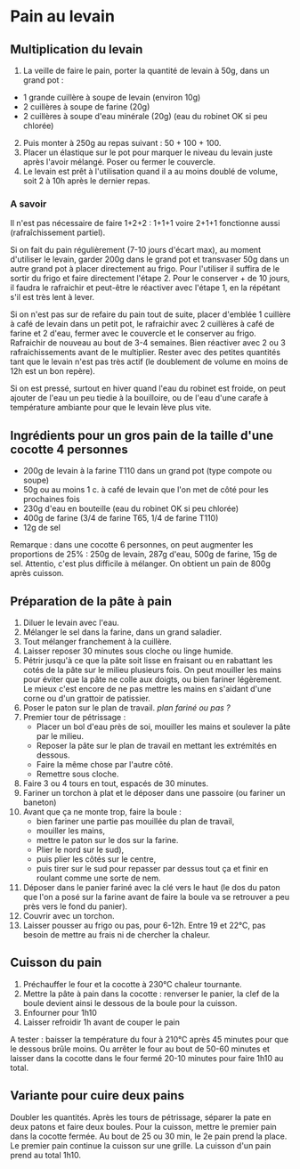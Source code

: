 # Pain au levain

## Multiplication du levain
1. La veille de faire le pain, porter la quantité de levain à 50g, dans un grand pot :
- 1 grande cuillère à soupe de levain (environ 10g)
- 2 cuillères à soupe de farine (20g)
- 2 cuillères à soupe d'eau minérale (20g) (eau du robinet OK si peu chlorée)
2. Puis monter à 250g au repas suivant : 50 + 100 + 100.
3. Placer un élastique sur le pot pour marquer le niveau du levain juste après l'avoir mélangé. Poser ou fermer le couvercle.
4. Le levain est prêt à l'utilisation quand il a au moins doublé de volume, soit 2 à 10h après le dernier repas.

### A savoir
   Il n'est pas nécessaire de faire 1+2+2 : 1+1+1 voire 2+1+1 fonctionne aussi (rafraîchissement partiel).

   Si on fait du pain régulièrement (7-10 jours d'écart max), au moment d'utiliser le levain, garder 200g dans le grand pot et transvaser 50g dans un autre grand pot à placer directement au frigo. Pour l'utiliser il suffira de le sortir du frigo et faire directement l'étape 2. Pour le conserver + de 10 jours, il faudra le rafraichir et peut-être le réactiver avec l'étape 1, en la répétant s'il est très lent à lever.

   Si on n'est pas sur de refaire du pain tout de suite, placer d'emblée 1 cuillère à café de levain dans un petit pot, le rafraichir avec 2 cuillères à café de farine et 2 d'eau, fermer avec le couvercle et le conserver au frigo. Rafraichir de nouveau au bout de 3-4 semaines. Bien réactiver avec 2 ou 3 rafraichissements avant de le multiplier. Rester avec des petites quantités tant que le levain n'est pas très actif (le doublement de volume en moins de 12h est un bon repère).

   Si on est pressé, surtout en hiver quand l'eau du robinet est froide, on peut ajouter de l'eau un peu tiedie à la bouilloire, ou de l'eau d'une carafe à température ambiante pour que le levain lève plus vite. 

## Ingrédients pour un gros pain de la taille d'une cocotte 4 personnes
- 200g de levain à la farine T110 dans un grand pot (type compote ou soupe)
- 50g ou au moins 1 c. à café de levain que l'on met de côté pour les prochaines fois
- 230g d'eau en bouteille (eau du robinet OK si peu chlorée)
- 400g de farine (3/4 de farine T65, 1/4 de farine T110)
- 12g de sel

Remarque : dans une cocotte 6 personnes, on peut augmenter les proportions de 25% : 250g de levain, 287g d'eau, 500g de farine, 15g de sel. Attentio, c'est plus difficile à mélanger. On obtient un pain de 800g après cuisson.

## Préparation de la pâte à pain
1. Diluer le levain avec l'eau.
2. Mélanger le sel dans la farine, dans un grand saladier.
3. Tout mélanger franchement à la cuillère.
4. Laisser reposer 30 minutes sous cloche ou linge humide.
5. Pétrir jusqu'à ce que la pâte soit lisse en fraisant ou en rabattant les cotés de la pâte sur le milieu plusieurs fois. On peut mouiller les mains pour éviter que la pâte ne colle aux doigts, ou bien fariner légèrement. Le mieux c'est encore de ne pas mettre les mains en s'aidant d'une corne ou d'un grattoir de patissier.
6. Poser le paton sur le plan de travail. *plan fariné ou pas ?*
7. Premier tour de pétrissage :
   - Placer un bol d'eau près de soi, mouiller les mains et soulever la pâte par le  milieu.
   - Reposer la pâte sur le plan de travail en mettant les extrémités en dessous.
   - Faire la même chose par l'autre côté.
   - Remettre sous cloche.
9. Faire 3 ou 4 tours en tout, espacés de 30 minutes.
10. Fariner un torchon à plat et le déposer dans une passoire (ou fariner un baneton)
11. Avant que ça ne monte trop, faire la boule :
    - bien fariner une partie pas mouillée du plan de travail,
    - mouiller les mains,
    - mettre le paton sur le dos sur la farine.
    - Plier le nord sur le sud),
    - puis plier les côtés sur le centre,
    - puis tirer sur le sud pour repasser par dessus tout ça et finir en roulant comme une sorte de nem.
13. Déposer dans le panier fariné avec la clé vers le haut (le dos du paton que l'on a posé sur la farine avant de faire la boule va se retrouver a peu près vers le fond du panier).
14. Couvrir avec un torchon.
15.  Laisser pousser au frigo ou pas, pour 6-12h. Entre 19 et 22°C, pas besoin de mettre au frais ni de chercher la chaleur.

## Cuisson du pain

1. Préchauffer le four et la cocotte à 230°C chaleur tournante.
2. Mettre la pâte à pain dans la cocotte : renverser le panier, la clef de la boule devient ainsi le dessous de la boule pour la cuisson.
3. Enfourner pour 1h10
4. Laisser refroidir 1h avant de couper le pain

A tester : baisser la température du four à 210°C après 45 minutes pour que le dessous brûle moins. Ou arrêter le four au bout de 50-60 minutes et laisser dans la cocotte dans le four fermé 20-10 minutes pour faire 1h10 au total.
 
## Variante pour cuire deux pains

Doubler les quantités. Après les tours de pétrissage, séparer la pate en deux patons et faire deux boules. 
Pour la cuisson, mettre le premier pain dans la cocotte fermée. Au bout de 25 ou 30 min, le 2e pain prend la place. Le premier pain continue la cuisson sur une grille. La cuisson d'un pain prend au total 1h10.

